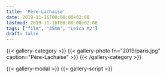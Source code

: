 ```yaml
---
title: 'Père-Lachaise'
date: 2019-11-16T00:00:00+02:00
lastmod: 2019-11-16T00:00:00+02:00
tags: ["film", "35mm", "Leica M2"]
draft: false
---
```

{{< gallery-category >}}
    {{< gallery-photo fn="2019/paris.jpg" caption="Père-Lachaise" >}}
{{< /gallery-category >}}

{{< gallery-modal >}}
{{< gallery-script >}}
<!--more-->
